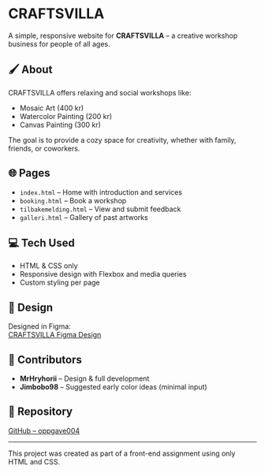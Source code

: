# CRAFTSVILLA

A simple, responsive website for **CRAFTSVILLA** – a creative workshop business for people of all ages.

## 🖌️ About

CRAFTSVILLA offers relaxing and social workshops like:
- Mosaic Art (400 kr)
- Watercolor Painting (200 kr)
- Canvas Painting (300 kr)

The goal is to provide a cozy space for creativity, whether with family, friends, or coworkers.

## 🌐 Pages

- `index.html` – Home with introduction and services
- `booking.html` – Book a workshop
- `tilbakemelding.html` – View and submit feedback
- `galleri.html` – Gallery of past artworks

## 💻 Tech Used

- HTML & CSS only
- Responsive design with Flexbox and media queries
- Custom styling per page

## 🎨 Design

Designed in Figma:  
[CRAFTSVILLA Figma Design](https://www.figma.com/design/nVomElk22s2aQF7rAXLNo5/Craftsvilla?node-id=0-1&t=sgLC7WfTYiOADyTa-1)

## 👥 Contributors

- **MrHryhorii** – Design & full development  
- **Jimbobo98** – Suggested early color ideas (minimal input)

## 📁 Repository

[GitHub – oppgave004](https://github.com/MrHryhorii/oppgave004)

---

This project was created as part of a front-end assignment using only HTML and CSS.